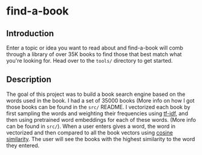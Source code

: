 # find-a-book
## Introduction
Enter a topic or idea you want to read about and find-a-book will comb through a library of over 35K books to find those that best match what you're looking for. Head over to the ```tools/``` directory to get started. 
## Description
The goal of this project was to build a book search engine based on the words used in the book. I had a set of 35000 books (More info on how I got those books can be found in the ```src/``` README. I vectorized each book by first sampling the words and weighting their frequencies using [tf-idf](https://en.wikipedia.org/wiki/Tf%E2%80%93idf), and then using pretrained word embeddings for each of these words. (More info can be found in ```src/```). When a user enters gives a word, the word in vectorized and then compared to all the book vectors using [cosine similarity](https://en.wikipedia.org/wiki/Cosine_similarity). The user will see the books with the highest similarity to the word they entered. 

